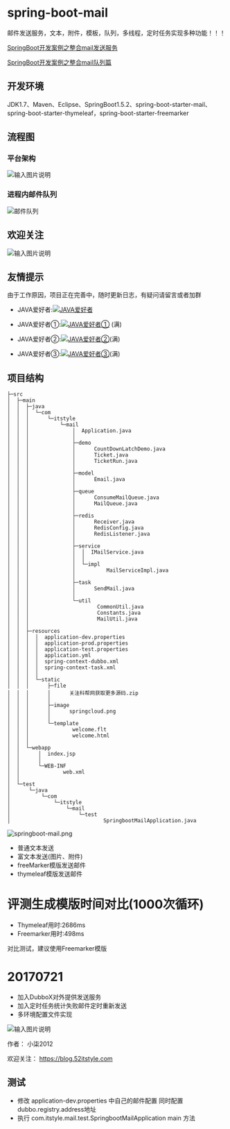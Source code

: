 # spring-boot-mail

邮件发送服务，文本，附件，模板，队列，多线程，定时任务实现多种功能！！！

[SpringBoot开发案例之整合mail发送服务](https://blog.52itstyle.com/archives/1264/)

[SpringBoot开发案例之整合mail队列篇](https://blog.52itstyle.com/archives/1385/)

## 开发环境

JDK1.7、Maven、Eclipse、SpringBoot1.5.2、spring-boot-starter-mail、spring-boot-starter-thymeleaf，spring-boot-starter-freemarker

## 流程图

### 平台架构
![输入图片说明](https://git.oschina.net/uploads/images/2017/0801/190708_991f282a_87650.png "2574887637.png")

### 进程内邮件队列
![邮件队列](https://git.oschina.net/uploads/images/2017/0804/135111_3b197795_87650.png "邮件队列.png")

## 欢迎关注

![输入图片说明](https://git.oschina.net/uploads/images/2017/0802/192404_8b5f9807_87650.jpeg "1801066129 (1).jpg")

## 友情提示
由于工作原因，项目正在完善中，随时更新日志，有疑问请留言或者加群



- JAVA爱好者:<a target="_blank" href="//shang.qq.com/wpa/qunwpa?idkey=eba7a5d6f672c67cf942e08486e5102f0a0a6268206f873fef48a9d74f248de8"><img border="0" src="//pub.idqqimg.com/wpa/images/group.png" alt="JAVA爱好者" title="JAVA爱好者"></a>


- JAVA爱好者①:<a target="_blank" href="//shang.qq.com/wpa/qunwpa?idkey=f316b04ba30f31190c0d8120b5c54acf245299726b4450fb6fc64753dd546bf8"><img border="0" src="//pub.idqqimg.com/wpa/images/group.png" alt="JAVA爱好者①" title="JAVA爱好者①"></a> (满)
- JAVA爱好者②:<a target="_blank" href="//shang.qq.com/wpa/qunwpa?idkey=b2fc105d5cf11231cd863dc829b82f50454b693ad20b892a362de5adbcc9b0b3"><img border="0" src="//pub.idqqimg.com/wpa/images/group.png" alt="JAVA爱好者②" title="JAVA爱好者②"></a>(满)
- JAVA爱好者③:<a target="_blank" href="//shang.qq.com/wpa/qunwpa?idkey=cbee3cb06364401522ea90776a1bd83cdbbed20622b93a37158d41460537db96"><img border="0" src="//pub.idqqimg.com/wpa/images/group.png" alt="JAVA爱好者③" title="JAVA爱好者③"></a>(满)

## 项目结构

```
├─src
│  ├─main
│  │  ├─java
│  │  │  └─com
│  │  │      └─itstyle
│  │  │          └─mail
│  │  │              │  Application.java
│  │  │              │  
│  │  │              ├─demo
│  │  │              │      CountDownLatchDemo.java
│  │  │              │      Ticket.java
│  │  │              │      TicketRun.java
│  │  │              │      
│  │  │              ├─model
│  │  │              │      Email.java
│  │  │              │      
│  │  │              ├─queue
│  │  │              │      ConsumeMailQueue.java
│  │  │              │      MailQueue.java
│  │  │              │      
│  │  │              ├─redis
│  │  │              │      Receiver.java
│  │  │              │      RedisConfig.java
│  │  │              │      RedisListener.java
│  │  │              │      
│  │  │              ├─service
│  │  │              │  │  IMailService.java
│  │  │              │  │  
│  │  │              │  └─impl
│  │  │              │          MailServiceImpl.java
│  │  │              │          
│  │  │              ├─task
│  │  │              │      SendMail.java
│  │  │              │      
│  │  │              └─util
│  │  │                      CommonUtil.java
│  │  │                      Constants.java
│  │  │                      MailUtil.java
│  │  │                      
│  │  ├─resources
│  │  │  │  application-dev.properties
│  │  │  │  application-prod.properties
│  │  │  │  application-test.properties
│  │  │  │  application.yml
│  │  │  │  spring-context-dubbo.xml
│  │  │  │  spring-context-task.xml
│  │  │  │  
│  │  │  └─static
│  │  │      ├─file
│  │  │      │      关注科帮网获取更多源码.zip
│  │  │      │      
│  │  │      ├─image
│  │  │      │      springcloud.png
│  │  │      │      
│  │  │      └─template
│  │  │              welcome.flt
│  │  │              welcome.html
│  │  │              
│  │  └─webapp
│  │      │  index.jsp
│  │      │  
│  │      └─WEB-INF
│  │              web.xml
│  │              
│  └─test
│      └─java
│          └─com
│              └─itstyle
│                  └─mail
│                      └─test
│                              SpringbootMailApplication.java
```


![springboot-mail.png](https://blog.52itstyle.com/usr/uploads/2017/07/429638365.png)


- 普通文本发送
- 富文本发送(图片、附件)
- freeMarker模版发送邮件
- thymeleaf模版发送邮件

# 评测生成模版时间对比(1000次循环)


- Thymeleaf用时:2686ms
- Freemarker用时:498ms

对比测试，建议使用Freemarker模版

# 20170721
- 加入DubboX对外提供发送服务
- 加入定时任务统计失败邮件定时重新发送
- 多环境配置文件实现

![输入图片说明](https://blog.52itstyle.com/usr/uploads/58ad45c0b9e21.gif "在这里输入图片标题")

作者： 小柒2012

欢迎关注： https://blog.52itstyle.com

## 测试


- 修改 application-dev.properties 中自己的邮件配置 同时配置dubbo.registry.address地址
- 执行 com.itstyle.mail.test.SpringbootMailApplication main 方法


